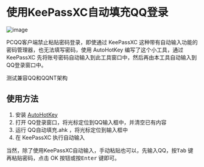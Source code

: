 # 使用KeePassXC自动填充QQ登录
![image](https://github.com/yu1t/QQLoginKeePassXC/assets/21243409/5a5c9419-ef30-42a6-9ce0-8d71685eb77c)

PCQQ客户端禁止粘贴密码登录，即使通过 KeePassXC 这种带有自动输入功能的密码管理器，也无法填写密码，使用 AutoHotKey 编写了这个小工具，通过 KeePassXC 先将账号密码自动输入到此工具窗口中，然后再由本工具自动输入到QQ登录窗口中。

测试兼容QQ和QQNT架构

## 使用方法

1. 安装 [AutoHotKey](https://www.autohotkey.com/)
2. 打开 QQ登录窗口，将光标定位到QQ输入框中，并清空已有内容
3. 运行 QQ自动填充.ahk ，将光标定位到输入框中
4. 在 KeePassXC 执行自动输入


当然，除了使用KeePassXC自动输入，手动粘贴也可以，先输入QQ，按<kbd>Tab</kbd> 键 再粘贴密码，点击 OK 按钮或按<kbd>Enter</kbd> 键即可。
